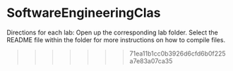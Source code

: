# SoftwareEngineeringClas

Directions for each lab:
Open up the corresponding lab folder.  Select the README file within the folder for more instructions on how to compile files.
>>>>>>> 71ea11b1cc0b3926d6cfd6b0f225a7e83a07ca35
